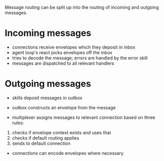 
Message routing can be split up into the routing of incoming and outgoing messages.

# Incoming messages

- connections receive envelopes which they deposit in inbox
- agent loop's react picks envelopes off the inbox
- tries to decode the message; errors are handled by the error skill
- messages are dispatched to all relevant handlers

# Outgoing messages

- skills deposit messages in outbox
- outbox constructs an envelope from the message

- multiplexer assigns messages to relevant connection based on three rules:
1. checks if envelope context exists and uses that
2. checks if default routing applies
3. sends to default connection

- connections can encode envelopes where necessary
